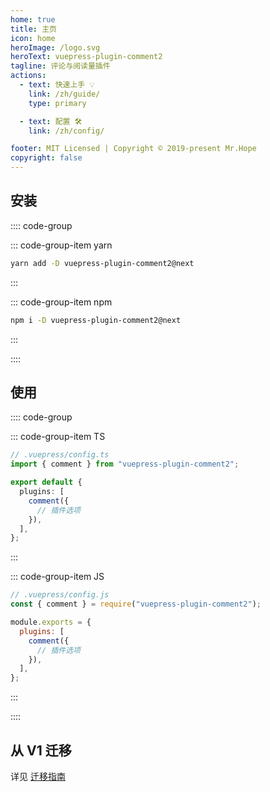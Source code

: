 ```yaml
---
home: true
title: 主页
icon: home
heroImage: /logo.svg
heroText: vuepress-plugin-comment2
tagline: 评论与阅读量插件
actions:
  - text: 快速上手 💡
    link: /zh/guide/
    type: primary

  - text: 配置 🛠
    link: /zh/config/

footer: MIT Licensed | Copyright © 2019-present Mr.Hope
copyright: false
---
```


## 安装

:::: code-group

::: code-group-item yarn

```bash
yarn add -D vuepress-plugin-comment2@next
```

:::

::: code-group-item npm

```bash
npm i -D vuepress-plugin-comment2@next
```

:::

::::

## 使用

:::: code-group

::: code-group-item TS

```ts
// .vuepress/config.ts
import { comment } from "vuepress-plugin-comment2";

export default {
  plugins: [
    comment({
      // 插件选项
    }),
  ],
};
```

:::

::: code-group-item JS

```js
// .vuepress/config.js
const { comment } = require("vuepress-plugin-comment2");

module.exports = {
  plugins: [
    comment({
      // 插件选项
    }),
  ],
};
```

:::

::::

## 从 V1 迁移

详见 [迁移指南](./migration.md)
